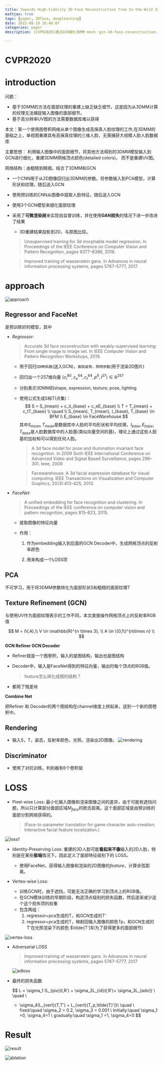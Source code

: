 ```yaml
---
title: Towards High-Fidelity 3D Face Reconstruction from In-the-Wild Images Using Graph Convolutional Networks
mathjax: true
tags: [paper, 3Dface, deeplearning]
date: 2022-08-10 16:46:07
categories: paper
description: (CVPR2020)通过GCN细化3DMM mesh：gcn-3d-face-reconstruction.md

---
```


# CVPR2020

# introduction

问题：
- 基于3DMM的方法在面部纹理的重建上缺乏缺乏细节，这是因为从3DMM计算的纹理无法捕捉输入图像的面部细节。
- 基于高分辨率UV图的方法需要数据库难以获得

本文：第一个使用图卷积网络从单个图像生成高保真人脸纹理的工作,在3DMM的基础之上，单视图重建具有高保真纹理的三维人脸，无需捕获大规模人脸人脸数据库

主要思想：
利用输入图像中的面部细节，将其他方法得到的3DMM模型输入到GCN进行细化，重建3DMM网格顶点颜色(detailed colors)， 而不是重建UV图。


网络结构：由粗糙到精细，结合了3DMM和GCN

- 一个CNN用于从2D图像回归出3DMM的参数。将参数输入到PCA模型，计算形状和纹理，随后送入GCN
- 使用预训练的CNN从图像中提取人脸特征，随后送入GCN

- 使用3个GCN模型来细化面部纹理

- 采用了**可微渲染层**来实现自监督训练，并在使用**GAN损失**的情况下进一步改进了结果

    - 3D重建结果投影到2D，与原图比较。

    > Unsupervised training for 3d morphable model regression. In Proceedings of the IEEE Conference on Computer Vision and Pattern Recognition, pages 8377–8386, 2018.

    > Improved training of wasserstein gans. In Advances in neural information processing systems, pages 5767–5777, 2017.

# approach

![approach](.//home/wadekiny/face-reconstruction/gcn-3d-face-reconstruction/approach.png)


## Regressor and FaceNet

是预训练好的模型，其中

- *Regressor*: 
    > Accurate 3d face reconstruction with weakly-supervised learning: From single image to image set. In IEEE Computer Vision and Pattern Recognition Workshops, 2019.

    - 用于回归`3DMM系数`(送入GCN)，`面部姿势，照明参数`(用于渲染2D图片)

    - 回归出一个257维向量 $(c_i^{80},c_e^{64},c_t^{64},p^{6},l^{27}) \in  \mathbb{R}^{257}$

    - 分别表示3DMM的shape, expression, texture; pose, lighting
    - 使用公式生成S和T(点集)：
        $$
        S = S_{mean} + c_iI_{base} + c_eE_{base} \\
        T = T_{mean} + c_tT_{base} \\ 
        \quad \\
        S_{mean}, T_{mean}, I_{base}, T_{base} \in BFM \\
        E_{base} \in FaceWarehouse
        $$
        其中$S_{mean},T_{mean}$是数据库中人脸的平均形状和平均纹理，$I_{base}, E_{base}, T_{base}$是人脸数据库中的人脸基(类似向量空间的基)，理论上通过这些人脸基的加权和可以得到任何人脸。

        > A 3d face model for pose and illumination invariant face recognition. In 2009 Sixth IEEE International Conference on Advanced Video and Signal Based Surveillance, pages 296–301. Ieee, 2009

        > Facewarehouse: A 3d facial expression database for visual computing. IEEE Transactions on Visualization and Computer Graphics, 20(3):413–425, 2013.



- *FaceNet*: 

    > A unified embedding for face recognition and clustering. In Proceedings of the IEEE conference on computer vision and pattern recognition, pages 815–823, 2015.

    - 提取图像的特征向量


    - 作用：
        1. 作为embedding输入到后面的GCN Decoder中，生成网格顶点的反射率颜色
    
        2. 用来构成一个LOSS项

## PCA

不可学习，用于将3DMM参数转化为面部形状S和粗糙的面部纹理T

## Texture Refinement (GCN)
与使用UV作为面部纹理表示的工作不同，本文直接操作网格顶点上的反射率RGB值

$$
M = (V,A),\\
V \in \mathbb{R}^{n \times 3}, \\
A \in \{0,1\}^{n\times n} \\
$$


**GCN Refiner GCN Decoder**
- Refiner就是一个图卷积，输入的是图结构，输出也是图结构
- Decoder中，输入是FaceNet得到的特征向量，输出时每个顶点的RGB值。
     
     > feature怎么转化成图的结构？
- 都用了残差块

**Combine Net**

把Refiner 和 Decoder的两个图结构在channel维度上拼起来，送到一个新的图卷积中。



## Rendering

- 输入S，T，姿态，反射率颜色，光照。渲染出2D图像。
![rendering](.//home/wadekiny/face-reconstruction/gcn-3d-face-reconstruction/rendering.png)

## Discriminator

- 使用了对抗训练。判别器有6个卷积层

# LOSS

- Pixel-wise Loss: 最小化输入图像和渲染图像之间的差异，由于可能有遮挡问题，所以只计算部分面部区域$M_{face}$的欧氏距离。这个面部区域是由预训练的面部分割网络获得的。
    
    > (Face-to-parameter translation for game character auto-creation; Interactive facial feature localization.)

![loss1](.//home/wadekiny/face-reconstruction/gcn-3d-face-reconstruction/loss1.png)


- Identity-Preserving Loss: 重建的3D人脸可能**看起来不像**输入的2D人脸，特别是在某些**极端**情况下。因此定义了面部特征级别下的 LOSS。
    - 使用FaceNet，获得输入图像和渲染的2D图像的$feature$，计算余弦距离。

- Vertex-wise Loss: 
    - 训练GCN时，由于遮挡，可能无法正确的学习到顶点上的RGB值。
    - 在GCN模块训练的早期阶段，构造顶点级别的损失函数，然后逐渐减少这个这个损失项的权重
    - 包含两组：
        1. regressor+pca生成的T，和GCN生成的T'
        2. regressor+pca生成的T，映射回输入图像的颜色Tp，和GCN生成的T'在光照渲染下的颜色 $\tilde{T'}$(为了获得更多的面部细节)

![vertex-loss](.//home/wadekiny/face-reconstruction/gcn-3d-face-reconstruction/vertex-loss.png)

- Adversarial LOSS
    > Improved training of wasserstein gans. In Advances in neural information processing systems, pages 5767–5777, 2017

    ![adloss](./gcn-3d-face-reconstruction/adloss.png)

- 最终的损失函数

    $$
    L = \sigma_1 (L_{pix}(I,R') + \sigma_2L_{id}(I,R')+ \sigma_3L_{adv}) \\  
    \quad \\
    + \sigma_4(L_{vert}(T,T') + L_{vert}(T_p,\tilde{T}'))\\
    \quad \\
    fixed:\quad \sigma_2 = 0.2, \sigma_3 = 0.001 \\
    Initially:\quad \sigma_1 =0, \sigma_4=1  \\
    gradually:\quad \sigma_1 =1, \sigma_4=0
    $$

# Result
![result](.//home/wadekiny/face-reconstruction/gcn-3d-face-reconstruction/result.png)


![ablation](.//home/wadekiny/face-reconstruction/gcn-3d-face-reconstruction/ablation.png)



